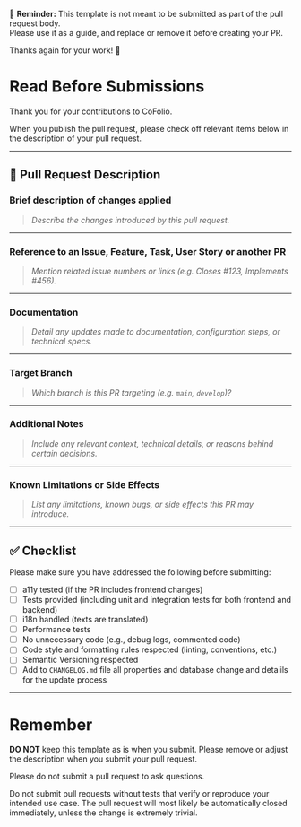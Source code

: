 🚨 **Reminder:** This template is not meant to be submitted as part of the pull request body.  
Please use it as a guide, and replace or remove it before creating your PR.

Thanks again for your work! 💪


# Read Before Submissions

Thank you for your contributions to CoFolio.

When you publish the pull request, please check off relevant items below in the description of your pull request.

---

## 📝 Pull Request Description

### Brief description of changes applied
> _Describe the changes introduced by this pull request._

---

### Reference to an Issue, Feature, Task, User Story or another PR
> _Mention related issue numbers or links (e.g. Closes #123, Implements #456)._
<!-- Closes https://github.com/avenirs-esr/AVENIRS-Project/issues/### -->

---

### Documentation
> _Detail any updates made to documentation, configuration steps, or technical specs._

---

### Target Branch
> _Which branch is this PR targeting (e.g. `main`, `develop`)?_

---

### Additional Notes
> _Include any relevant context, technical details, or reasons behind certain decisions._

---

### Known Limitations or Side Effects
> _List any limitations, known bugs, or side effects this PR may introduce._

---

## ✅ Checklist

Please make sure you have addressed the following before submitting:

- [ ] a11y tested (if the PR includes frontend changes)
- [ ] Tests provided (including unit and integration tests for both frontend and backend)
- [ ] i18n handled (texts are translated)
- [ ] Performance tests
- [ ] No unnecessary code (e.g., debug logs, commented code)
- [ ] Code style and formatting rules respected (linting, conventions, etc.)
- [ ] Semantic Versioning respected
- [ ] Add to `CHANGELOG.md` file all properties and database change and detaiils for the update process

---

# Remember

**DO NOT** keep this template as is when you submit. Please remove or adjust the description when you submit your pull request.

Please do not submit a pull request to ask questions.

Do not submit pull requests without tests that verify or reproduce your intended use case. The pull request will
most likely be automatically closed immediately, unless the change is extremely trivial. 

